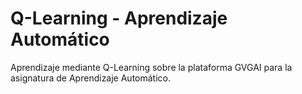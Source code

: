 # Q-Learning - Aprendizaje Automático
Aprendizaje mediante Q-Learning sobre la plataforma GVGAI para la asignatura de Aprendizaje Automático.
